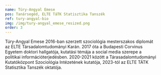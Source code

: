 ```yaml
---
name: Túry-Angyal Emese
pos: Tanársegéd, ELTE TáTK Statisztika Tanszék
ref: tury-angyal-bio
img: /img/tury-angyal_emese_resized.png
order: 3
---
```

Túry-Angyal Emese 2016-ban szerzett szociológia mesterszakos diplomát az ELTE Társadalomtudományi Karán. 2017 óta a Budapesti Corvinus Egyetem doktori hallgatója, kutatási témája a social media szerepe a politikai információterjedésben. 2020-2021 között a Tárasadalomtudományi Kutatóközpont Szociológia Intézetének kutatója, 2023-tól az ELTE TÁTK Statisztika Tanszék oktatója.
